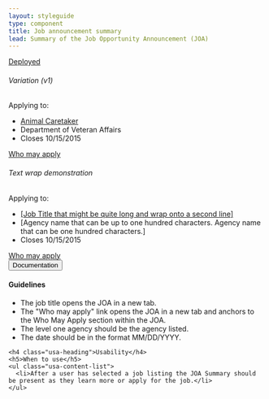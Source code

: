 ```yaml
---
layout: styleguide
type: component
title: Job announcement summary
lead: Summary of the Job Opportunity Announcement (JOA)
---
```


<a href="{{ site.baseurl }}/getting-started/#maturity" class="usa-label maturity deployed">
  Deployed
</a>

<div class="preview">
  <h6 class="usa-heading-alt">Variation (v1)</h6>
  <div class="usajobs-joa_summary v1">
    <div class="usajobs-joa_summary-body">
      <p class="intro">Applying to:</p>
      <ul class="detail">
        <li class="job_title"><a href="#joa">Animal Caretaker</a></li>
        <li class="attr">Department of Veteran Affairs</li>
        <li class="attr">Closes 10/15/2015</li>
      </ul>
      <!-- a class="joa-save">Save Job</a -->
      <a class="joa-anchor" href="#joa-who_may_apply">Who may apply</a>
    </div>
  </div>

  <h6 class="usa-heading-alt">Text wrap demonstration</h6>
  <div class="usajobs-joa_summary v1">
    <div class="usajobs-joa_summary-body">
      <p class="intro">Applying to:</p>
      <ul class="detail">
        <li class="job_title"><a href="#joa">[Job Title that might be quite long and wrap onto a second line]</a></li>
        <li class="attr">[Agency name that can be up to one hundred characters. Agency name that can be one hundred characters.] </li>
        <li class="attr">Closes 10/15/2015</li>
      </ul>
      <!-- a class="joa-save">Save Job</a -->
      <a class="joa-anchor" href="#joa-who_may_apply">Who may apply</a>
    </div>
  </div>
</div>

<div class="usa-accordion-bordered usa-accordion-docs">
  <button class="usa-button-unstyled usa-accordion-button"
      aria-expanded="true" aria-controls="doc-0">
    Documentation
  </button>
  <div id="doc-0" aria-hidden="false" class="usa-accordion-content">
    <h4 class="usa-heading">Guidelines</h4>
    <ul class="usa-content-list">
      <li>The job title opens the JOA in a new tab.</li>
      <li>The "Who may apply" link opens the JOA in a new tab and anchors to the Who May Apply section within the JOA.</li>
      <li>The level one agency should be the agency listed.</li>
      <li>The date should be in the format MM/DD/YYYY.</li>
    </ul>

    <h4 class="usa-heading">Usability</h4>
    <h5>When to use</h5>
    <ul class="usa-content-list">
      <li>After a user has selected a job listing the JOA Summary should be present as they learn more or apply for the job.</li>
    </ul>
  </div>
</div>
